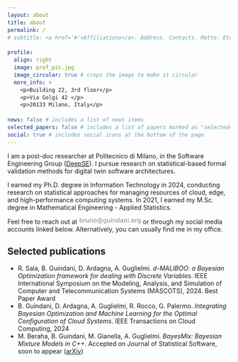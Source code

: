 ```yaml
---
layout: about
title: about
permalink: /
# subtitle: <a href='#'>Affiliations</a>. Address. Contacts. Motto. Etc.

profile:
  align: right
  image: prof_pic.jpg
  image_circular: true # crops the image to make it circular
  more_info: >
    <p>Building 22, 3rd floor</p>
    <p>Via Golgi 42 </p>
    <p>20133 Milano, Italy</p>

news: false # includes a list of news items
selected_papers: false # includes a list of papers marked as "selected={true}"
social: true # includes social icons at the bottom of the page
---
```


I am a post-doc researcher at Politecnico di Milano, in the Software Engineering Group ([DeepSE](https://www.deepse.deib.polimi.it)).
I pursue research on statistical-based formal validation methods for digital twin software architectures.

I earned my Ph.D. degree in Information Technology in 2024, conducting research on statistical approaches for managing resources of cloud, edge, and high-performance computing systems.
In 2021, I earned my M.Sc. degree in Mathematical Engineering - Applied Statistics.

Feel free to reach out at <img src="/assets/img/mail.png" alt="address" height="15" width="auto"/> or through my social media accounts linked below.
Alternatively, you can usually find me in my office.

## Selected publications
* R. Sala, B. Guindani, D. Ardagna, A. Guglielmi. *d-MALIBOO: a Bayesian Optimization framework for dealing with Discrete Variables*. IEEE International Symposium on the Modeling, Analysis, and Simulation of Computer and Telecommunication Systems (MASCOTS), 2024. Best Paper Award
* B. Guindani, D. Ardagna, A. Guglielmi, R. Rocco, G. Palermo. *Integrating Bayesian Optimization and Machine Learning for the Optimal Configuration of Cloud Systems*. IEEE Transactions on Cloud Computing, 2024
* M. Beraha, B. Guindani, M. Gianella, A. Guglielmi. *BayesMix: Bayesian Mixture Models in C++*. Accepted on Journal of Statistical Software, soon to appear ([arXiv](https://arxiv.org/abs/2205.08144))
